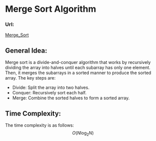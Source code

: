 # Merge Sort Algorithm 

### Url:
[Merge_Sort](https://www.geeksforgeeks.org/problems/merge-sort/1?utm_source=youtube&utm_medium=collab_striver_ytdescription&utm_campaign=merge-sort)

## General Idea:

Merge sort is a divide-and-conquer algorithm that works by recursively dividing the array into halves until each subarray has only one element. Then, it merges the subarrays in a sorted manner to produce the sorted array. The key steps are:

- Divide: Split the array into two halves.
- Conquer: Recursively sort each half.
- Merge: Combine the sorted halves to form a sorted array.

## Time Complexity:

The time complexity is as follows: $$O(N \log_2 N)$$
